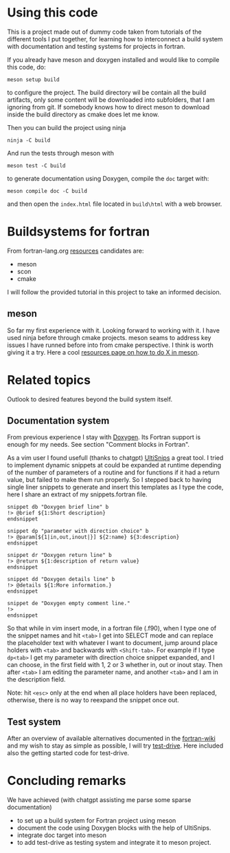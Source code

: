 # Using this code

This is a project made out of dummy code taken from tutorials of the different tools I put together, for learning how to interconnect a build system with documentation and testing systems for projects in fortran. 

If you already have meson and doxygen installed and would like to compile this code, do:

``` 
meson setup build
```
to configure the project. The build directory wil be contain all the build artifacts, only some content will be downloaded into subfolders, that I am ignoring from git. If somebody knows how to direct meson to download inside the build directory as cmake does let me know.

Then you can build the project using ninja
```
ninja -C build
```

And run the tests through meson with
```
meson test -C build
```

to generate documentation using Doxygen, compile the `doc` target with:
```
meson compile doc -C build
```

and then open the `index.html` file located in `build\html` with a web browser.

# Buildsystems for fortran

From fortran-lang.org [resources](https://fortran-lang.org/learn/building_programs/build_tools/) candidates are:

- meson
- scon
- cmake

I will follow the provided tutorial in this project to take an informed decision.

## meson

So far my first experience with it. Looking forward to working with it. I have used ninja before through cmake projects.
meson seams to address key issues I have runned before into from cmake perspective. I think is worth giving it a try.
Here a cool [resources page on how to do X in meson](https://mesonbuild.com/howtox.html).

# Related topics

Outlook to desired features beyond the build system itself.

## Documentation system

From previous experience I stay with [Doxygen](https://www.doxygen.nl/manual/docblocks.html). Its Fortran support is enough for my needs. See section "Comment blocks in Fortran".

As a vim user I found usefull (thanks to chatgpt) [UltiSnips](https://github.com/SirVer/ultisnips) a great tool. I tried to implement dynamic snippets at could be expanded at runtime depending of the number of parameters of a routine and for functions if it had a return value, but failed to make them run properly. So I stepped back to having single liner snippets to generate and insert this templates as I type the code, here I share an extract of my snippets.fortran file.

```
snippet db "Doxygen brief line" b
!> @brief ${1:Short description}
endsnippet

snippet dp "parameter with direction choice" b
!> @param[${1|in,out,inout|}] ${2:name} ${3:description}
endsnippet

snippet dr "Doxygen return line" b
!> @return ${1:description of return value}
endsnippet

snippet dd "Doxygen details line" b
!> @details ${1:More information.}
endsnippet

snippet de "Doxygen empty comment line."
!>
endsnippet
```

So that while in vim insert mode, in a fortran file (.f90), when I type one of the snippet names and hit `<tab>` I get into SELECT mode and can replace the placeholder text with whatever I want to document, jump around place holders with `<tab>` and backwards with `<Shift-tab>`. For example if I type `dp<tab>` I get my parameter with direction choice snippet expanded, and I can choose, in the first field with 1, 2 or 3 whether in, out or inout stay. Then after `<tab>` I am editing the parameter name, and another `<tab>` and I am in the description field.

Note: hit `<esc>` only at the end when all place holders have been replaced, otherwise, there is no way to reexpand the snippet once out.

## Test system

After an overview of available alternatives documented in the [fortran-wiki](https://fortranwiki.org/fortran/show/Unit+testing+frameworks) and my wish to stay as simple as possible, I will try [test-drive](https://github.com/fortran-lang/test-drive). Here included also the getting started code for test-drive.

# Concluding remarks 

We have achieved (with chatgpt assisting me parse some sparse documentation)
- to set up a build system for Fortran project using meson
- document the code using Doxygen blocks with the help of UltiSnips.
- integrate doc target into meson 
- to add test-drive as testing system and integrate it to meson project.

